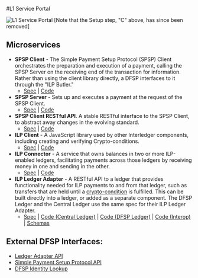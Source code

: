 #L1 Service Portal

![L1 Service Portal](../Wiki/L1%20Portal%20Service.png)
[Note that the Setup step, "C" above, has since been removed]

## Microservices
- **SPSP Client** - The Simple Payment Setup Protocol (SPSP) Client orchestrates the preparation and execution of a payment, calling the SPSP Server on the receiving end of the transaction for information. Rather than using the client library directly, a DFSP interfaces to it through the "ILP Butler."
    - [Spec](https://github.com/LevelOneProject/ilp-spsp-client/blob/master/README.md) | [Code](https://github.com/LevelOneProject/ilp-spsp-client)
- **SPSP Server** - Sets up and executes a payment at the request of the SPSP Client.
    - [Spec](https://github.com/LevelOneProject/ilp-spsp-server/blob/master/README.md) | [Code](https://github.com/LevelOneProject/ilp-spsp-server)
- **SPSP Client RESTful API**. A stable RESTful interface to the SPSP Client, to abstract away changes in the evolving standard.
    - [Spec](https://github.com/LevelOneProject/ilp-spsp-client-rest/blob/master/README.md) | [Code](https://github.com/LevelOneProject/ilp-spsp-client-rest)
- **ILP Client** - A JavaScript library used by other Interledger components, including creating and verifying Crypto-conditions.
    - [Spec](https://github.com/interledger/js-ilp/blob/master/README.md) | [Code](https://github.com/interledger/js-ilp)
- **ILP Connector** - A service that owns balances in two or more ILP-enabled ledgers, facilitating payments across those ledgers by receiving money in one and sending in the other.
    - [Spec](https://interledger.org/js-ilp-connector/apidoc/) | [Code](https://github.com/interledger/js-ilp-connector)
- **ILP Ledger Adapter** - A RESTful API to a ledger that provides functionality needed for ILP payments to and from that ledger, such as transfers that are held until a [crypto-condition](https://github.com/interledger/rfcs/blob/master/0002-crypto-conditions/0002-crypto-conditions.md) is fulfilled. This can be built directly into a ledger, or added as a separate component. The DFSP Ledger and the Central Ledger use the same spec for their ILP Ledger Adapter.
    - [Spec](./ILP/ledger-adapter.md) | [Code (Central Ledger)](https://github.com/LevelOneProject/central-ledger/tree/master/src/api) | [Code (DFSP Ledger)](https://github.com/LevelOneProject/dfsp-ledger/tree/master/service/ledger) | [Code (Interop)](https://github.com/LevelOneProject/interop-ilp-ledger) | [Schemas](https://github.com/LevelOneProject/ilp-schemas)


## External DFSP Interfaces:
- [Ledger Adapter API](./ILP/ledger-adapter.md)
- [Simple Payment Setup Protocol API](https://github.com/LevelOneProject/ilp-spsp-client-rest) 
- [DFSP Identity Lookup](./CentralDirectory/central_directory_endpoints.md)
